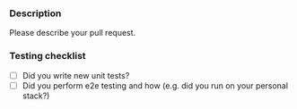 ### Description
Please describe your pull request.

### Testing checklist

- [ ] Did you write new unit tests?
- [ ] Did you perform e2e testing and how (e.g. did you run on your personal stack?)

